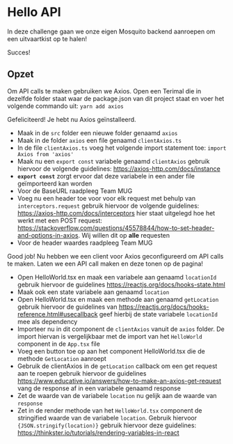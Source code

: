 # Hello API
In deze challenge gaan we onze eigen Mosquito backend aanroepen om een uitvaartkist op te halen!

Succes!

## Opzet
Om API calls te maken gebruiken we Axios. Open een Terimal die in dezelfde folder staat waar de package.json van dit project staat en voer het volgende commando uit: `yarn add axios`

Gefeliciteerd! Je hebt nu Axios geïnstalleerd.

- Maak in de `src` folder een nieuwe folder genaamd `axios`
- Maak in de folder `axios` een file genaamd `clientAxios.ts`
- In de file `clientAxios.ts` voeg het volgende import statement toe: `import Axios from 'axios'`
- Maak nu een `export const` variabele genaamd `clientAxios` gebruik hiervoor de volgende guidelines: https://axios-http.com/docs/instance
- <b>`export const`</b> zorgt ervoor dat deze variabele in een ander file geïmporteerd kan worden
- Voor de BaseURL raadpleeg Team MUG
- Voeg nu een header toe voor voor elk request met behulp van `interceptors.request` gebruik hiervoor de volgende guidelines: https://axios-http.com/docs/interceptors hier staat uitgelegd hoe het werkt met een POST request: https://stackoverflow.com/questions/45578844/how-to-set-header-and-options-in-axios. Wij willen dit op <b>alle</b> requesten
- Voor de header waardes raadpleeg Team MUG

Good job! Nu hebben we een client voor Axios geconfigureerd om API calls te maken. Laten we een API call maken en deze tonen op de pagina!

- Open HelloWorld.tsx en maak een variabele aan genaamd `locationId` gebruik hiervoor de guidelines https://reactjs.org/docs/hooks-state.html
- Maak ook een state variabele aan genaamd `location`
- Open HelloWorld.tsx en maak een methode aan genaamd `getLocation` gebruik hiervoor de guidelines van https://reactjs.org/docs/hooks-reference.html#usecallback geef hierbij de state variabele `locationId` mee als dependency
- Importeer nu in dit component de `clientAxios` vanuit de `axios` folder. De import hiervan is vergelijkbaar met de import van het `HelloWorld` component in de `App.tsx` file
- Voeg een button toe op aan het component HelloWorld.tsx die de methode `GetLocation` aanroept
- Gebruik de clientAxios in de `getLocation` callback om een get request aan te roepen gebruik hiervoor de guidelines https://www.educative.io/answers/how-to-make-an-axios-get-request vang de response af in een variabele genaamd response
- Zet de waarde van de variabele `location` nu gelijk aan de waarde van `response`
- Zet in de render methode van het `HelloWorld.tsx` component de stringified waarde van de variabele `location`. Gebruik hiervoor `{JSON.stringify(location)}` gebruik hiervoor deze guidelines: https://thinkster.io/tutorials/rendering-variables-in-react